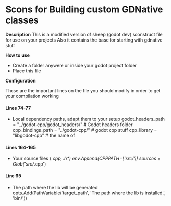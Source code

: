 # Scons for Building custom GDNative classes

**Description**
This is a modified version of sheep (godot dev) sconstruct file for use on your projects
Also it contains the base for starting with gdnative stuff

**How to use**

* Create a folder anywere or inside your godot project folder
* Place this file

**Configuration**

Those are the important lines on the file you should modify in order to get your compilation
working

#### Lines 74-77

* Local dependency paths, adapt them to your setup
godot_headers_path = "../godot-cpp/godot_headers/" # Godot headers folder
cpp_bindings_path = "../godot-cpp/" # godot cpp stuff
cpp_library = "libgodot-cpp" # the name of 

#### Lines 164-165

* Your source files (*.cpp, *.h**)
env.Append(CPPPATH=['src/'])
sources = Glob('src/*.cpp')

#### Line 65

* The path where the lib will be generated
opts.Add(PathVariable('target_path', 'The path where the lib is installed.', 'bin/'))



